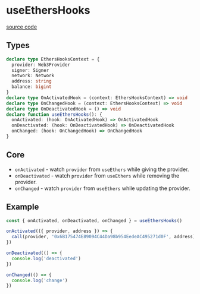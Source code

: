 # useEthersHooks

[source code](https://github.com/chnejohnson/vue-dapp/blob/main/src/composables/useEthersHooks.ts)

## Types

```ts
declare type EthersHooksContext = {
  provider: Web3Provider
  signer: Signer
  network: Network
  address: string
  balance: bigint
}
declare type OnActivatedHook = (context: EthersHooksContext) => void
declare type OnChangedHook = (context: EthersHooksContext) => void
declare type OnDeactivatedHook = () => void
declare function useEthersHooks(): {
  onActivated: (hook: OnActivatedHook) => OnActivatedHook
  onDeactivated: (hook: OnDeactivatedHook) => OnDeactivatedHook
  onChanged: (hook: OnChangedHook) => OnChangedHook
}
```

## Core

- `onActivated` - watch `provider` from `useEthers` while giving the provider.
- `onDeactivated` - watch `provider` from `useEthers` while removing the provider.
- `onChanged` - watch `provider` from `useEthers` while updating the provider.

## Example

```ts
const { onActivated, onDeactivated, onChanged } = useEthersHooks()

onActivated(({ provider, address }) => {
  call(provider, '0x6B175474E89094C44Da98b954EedeAC495271d0F', address)
})

onDeactivated(() => {
  console.log('deactivated')
})

onChanged(() => {
  console.log('change')
})
```
